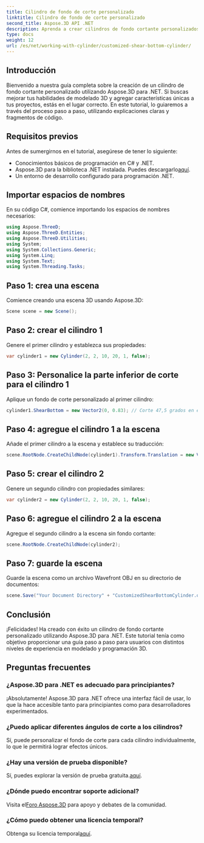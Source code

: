 ```yaml
---
title: Cilindro de fondo de corte personalizado
linktitle: Cilindro de fondo de corte personalizado
second_title: Aspose.3D API .NET
description: Aprenda a crear cilindros de fondo cortante personalizados utilizando Aspose.3D para .NET con nuestra guía detallada paso a paso. ¡Mejora tus habilidades de modelado 3D hoy!
type: docs
weight: 12
url: /es/net/working-with-cylinder/customized-shear-bottom-cylinder/
---
```

## Introducción
Bienvenido a nuestra guía completa sobre la creación de un cilindro de fondo cortante personalizado utilizando Aspose.3D para .NET. Si buscas mejorar tus habilidades de modelado 3D y agregar características únicas a tus proyectos, estás en el lugar correcto. En este tutorial, lo guiaremos a través del proceso paso a paso, utilizando explicaciones claras y fragmentos de código.
## Requisitos previos
Antes de sumergirnos en el tutorial, asegúrese de tener lo siguiente:
- Conocimientos básicos de programación en C# y .NET.
-  Aspose.3D para la biblioteca .NET instalada. Puedes descargarlo[aquí](https://releases.aspose.com/3d/net/).
- Un entorno de desarrollo configurado para programación .NET.
## Importar espacios de nombres
En su código C#, comience importando los espacios de nombres necesarios:
```csharp
using Aspose.ThreeD;
using Aspose.ThreeD.Entities;
using Aspose.ThreeD.Utilities;
using System;
using System.Collections.Generic;
using System.Linq;
using System.Text;
using System.Threading.Tasks;
```
## Paso 1: crea una escena
Comience creando una escena 3D usando Aspose.3D:
```csharp
Scene scene = new Scene();
```
## Paso 2: crear el cilindro 1
Genere el primer cilindro y establezca sus propiedades:
```csharp
var cylinder1 = new Cylinder(2, 2, 10, 20, 1, false);
```
## Paso 3: Personalice la parte inferior de corte para el cilindro 1
Aplique un fondo de corte personalizado al primer cilindro:
```csharp
cylinder1.ShearBottom = new Vector2(0, 0.83); // Corte 47,5 grados en el plano xy (eje z)
```
## Paso 4: agregue el cilindro 1 a la escena
Añade el primer cilindro a la escena y establece su traducción:
```csharp
scene.RootNode.CreateChildNode(cylinder1).Transform.Translation = new Vector3(10, 0, 0);
```
## Paso 5: crear el cilindro 2
Genere un segundo cilindro con propiedades similares:
```csharp
var cylinder2 = new Cylinder(2, 2, 10, 20, 1, false);
```
## Paso 6: agregue el cilindro 2 a la escena
Agregue el segundo cilindro a la escena sin fondo cortante:
```csharp
scene.RootNode.CreateChildNode(cylinder2);
```
## Paso 7: guarde la escena
Guarde la escena como un archivo Wavefront OBJ en su directorio de documentos:
```csharp
scene.Save("Your Document Directory" + "CustomizedShearBottomCylinder.obj", FileFormat.WavefrontOBJ);
```
## Conclusión
¡Felicidades! Ha creado con éxito un cilindro de fondo cortante personalizado utilizando Aspose.3D para .NET. Este tutorial tenía como objetivo proporcionar una guía paso a paso para usuarios con distintos niveles de experiencia en modelado y programación 3D.
## Preguntas frecuentes
### ¿Aspose.3D para .NET es adecuado para principiantes?
¡Absolutamente! Aspose.3D para .NET ofrece una interfaz fácil de usar, lo que la hace accesible tanto para principiantes como para desarrolladores experimentados.
### ¿Puedo aplicar diferentes ángulos de corte a los cilindros?
Sí, puede personalizar el fondo de corte para cada cilindro individualmente, lo que le permitirá lograr efectos únicos.
### ¿Hay una versión de prueba disponible?
 Sí, puedes explorar la versión de prueba gratuita.[aquí](https://releases.aspose.com/).
### ¿Dónde puedo encontrar soporte adicional?
 Visita el[Foro Aspose.3D](https://forum.aspose.com/c/3d/18) para apoyo y debates de la comunidad.
### ¿Cómo puedo obtener una licencia temporal?
 Obtenga su licencia temporal[aquí](https://purchase.aspose.com/temporary-license/).